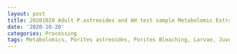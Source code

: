 ```yaml
---
layout: post
title: 20201020 Adult P.astreoides and AH test sample Metabolomic Extractions
date: '2020-10-20'
categories: Processing
tags: Metabolomics, Porites astreoides, Porites Bleaching, Larvae, Juveniles
---
```

